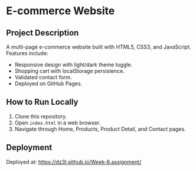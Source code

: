 # E-commerce Website

## Project Description
A multi-page e-commerce website built with HTML5, CSS3, and JavaScript. Features include:
- Responsive design with light/dark theme toggle.
- Shopping cart with localStorage persistence.
- Validated contact form.
- Deployed on GitHub Pages.

## How to Run Locally
1. Clone this repository.
2. Open `index.html` in a web browser.
3. Navigate through Home, Products, Product Detail, and Contact pages.

## Deployment
Deployed at: https://dz3l.github.io/Week-8.assignment/
